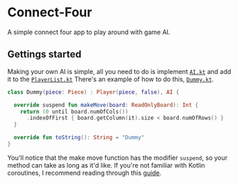 # Connect-Four
A simple connect four app to play around with game AI.

## Gettings started
Making your own AI is simple, all you need to do is implement [`AI.kt`](./app/src/main/java/me/nickellis/connectfour/ai/AI.kt)
and add it to the [`PlayerList.kt`](./app/src/main/java/me/nickellis/connectfour/PlayerList.kt) There's an example of how to 
do this, [`Dummy.kt`](./app/src/main/java/me/nickellis/connectfour/ai/Dummy.kt).

```kotlin
class Dummy(piece: Piece) : Player(piece, false), AI {

  override suspend fun makeMove(board: ReadOnlyBoard): Int {
    return (0 until board.numOfCols())
      .indexOfFirst { board.getColumn(it).size < board.numOfRows() }
  }

  override fun toString(): String = "Dummy"
}
```

You'll notice that the make move function has the modifier `suspend`, so your method can take as long as it'd like. If you're
not familiar with Kotlin coroutines, I recommend reading through this [guide](https://github.com/Kotlin/kotlinx.coroutines/blob/master/coroutines-guide.md).
